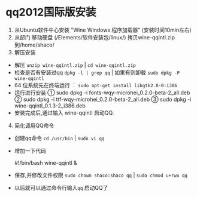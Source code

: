 # qq2012国际版安装

1. 从Ubuntu软件中心安装 "Wine Windows 程序加载器" (安装时间10min左右)
2. 从部门 移动硬盘   (/Elements/软件安装包/linux/) 拷贝wine-qqintl.zip 到/home/shaco/
3. 解压安装
  * 解压 ```unzip wine-qqintl.zip``` | ```cd wine-qqintl.zip```
  * 检查是否有安装过qq  ```dpkg -l | grep qq``` | 如果有则卸载 ```sudo dpkg -P wine-qqintl```
  * 64 位系统先在终端运行 ： ```sudo apt-get install libgtk2.0-0:i386```
  * 运行进行安装 
     ① sudo dpkg -i fonts-wqy-microhei_0.2.0-beta-2_all.deb
     ② sudo dpkg -i ttf-wqy-microhei_0.2.0-beta-2_all.deb
     ③ sudo dpkg -i wine-qqintl_0.1.3-2_i386.deb
  * 安装完成后,通过输入 wine-qqintl 启动QQ.
4. 简化调用QQ命令
  * 创建qq命令 ```cd /usr/bin``` | ```sudo vi qq```
  * 增加一下代码

  	#!/bin/bash
  	wine-qqintl &

  * 保存,并修改文件权限 ```sudo chown shaco:shaco qq``` | ```sudo chmod u+rwx qq```
  * 以后就可以通过命令行输入```qq``` 启动QQ了
